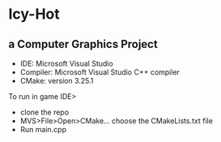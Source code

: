 # Icy-Hot 
## a Computer Graphics Project  
 
- IDE: Microsoft Visual Studio 
- Compiler: Microsoft Visual Studio C++ compiler 
- CMake: version 3.25.1 
 
To run in game IDE>
- clone the repo 
- MVS>File>Open>CMake... choose the CMakeLists.txt file 
- Run main.cpp
